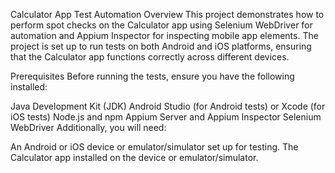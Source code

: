 Calculator App Test Automation
Overview
This project demonstrates how to perform spot checks on the Calculator app using Selenium WebDriver for automation and Appium Inspector for inspecting mobile app elements. The project is set up to run tests on both Android and iOS platforms, ensuring that the Calculator app functions correctly across different devices.

Prerequisites
Before running the tests, ensure you have the following installed:

Java Development Kit (JDK)
Android Studio (for Android tests) or Xcode (for iOS tests)
Node.js and npm
Appium Server and Appium Inspector
Selenium WebDriver
Additionally, you will need:

An Android or iOS device or emulator/simulator set up for testing.
The Calculator app installed on the device or emulator/simulator.
